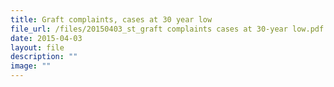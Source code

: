 ```yaml
---
title: Graft complaints, cases at 30 year low
file_url: /files/20150403_st_graft complaints cases at 30-year low.pdf
date: 2015-04-03
layout: file
description: ""
image: ""
---
```

